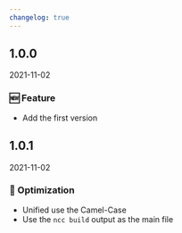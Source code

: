 ```yaml
---
changelog: true
---
```


## 1.0.0

2021-11-02

### 🆕 Feature

- Add the first version

## 1.0.1

2021-11-02

### 💎 Optimization

- Unified use the Camel-Case
- Use the `ncc build` output as the main file
